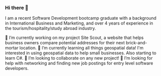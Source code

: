 ### Hi there 👋

I am a recent Software Development bootcamp graduate with a background in International Business and Marketing, and over 4 years of experience in the tourism/hospitality/study abroad industry. 

🔭 I’m currently working on my project Site Scout, a website that helps business owners compare potential addresses for their next brick-and-mortar location.
🌱 I’m currently learning all things geospatial data! I'm interested in using geospatial data to help small businesses. Also starting to learn C#.
👯 I’m looking to collaborate on any new project! 
🤔 I’m looking for help with networking and finding new job postings for entry level software developers. 

<!--
**jenslawless/jenslawless** is a ✨ _special_ ✨ repository because its `README.md` (this file) appears on your GitHub profile.

Here are some ideas to get you started:

- 🔭 I’m currently working on ...
- 🌱 I’m currently learning ...
- 👯 I’m looking to collaborate on ...
- 🤔 I’m looking for help with ...
- 💬 Ask me about ...
- 📫 How to reach me: ...
- 😄 Pronouns: ...
- ⚡ Fun fact: ...
-->
